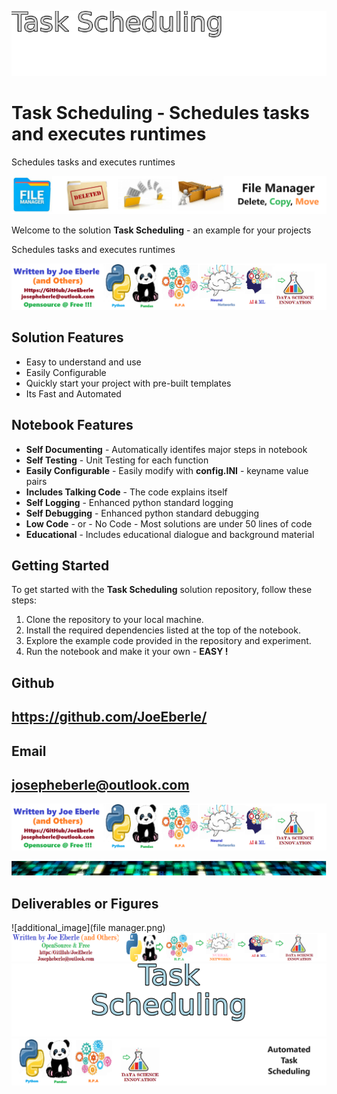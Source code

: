 
![Image image_filename](solution_sign.png)

# Task Scheduling - Schedules tasks and executes runtimes
Schedules tasks and executes runtimes

![Image image_filename](code.png)

Welcome to the solution **Task Scheduling** - an example for your projects

Schedules tasks and executes runtimes

![Image image_filename](sample.png)

## Solution Features
- Easy to understand and use  
- Easily Configurable 
- Quickly start your project with pre-built templates
- Its Fast and Automated

## Notebook Features
- **Self Documenting** - Automatically identifes major steps in notebook 
- **Self Testing** - Unit Testing for each function
- **Easily Configurable** - Easily modify with **config.INI** - keyname value pairs
- **Includes Talking Code** - The code explains itself 
- **Self Logging** - Enhanced python standard logging   
- **Self Debugging** - Enhanced python standard debugging
- **Low Code** - or - No Code  - Most solutions are under 50 lines of code
- **Educational** - Includes educational dialogue and background material
    
## Getting Started
To get started with the **Task Scheduling** solution repository, follow these steps:
1. Clone the repository to your local machine.
2. Install the required dependencies listed at the top of the notebook.
3. Explore the example code provided in the repository and experiment.
4. Run the notebook and make it your own - **EASY !**
    

## Github    
## https://github.com/JoeEberle/ 

## Email 
## josepheberle@outlook.com 

    
![Developer](developer.png)

![Brand](brand.png)
    
## Deliverables or Figures
 ![additional_image](file manager.png)  <br>![additional_image](joe_logo.png)  <br>![additional_image](solution_stacked_sign.png)  <br>![additional_image](task_scheduling.png)  <br>
    